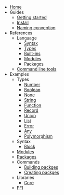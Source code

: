 - [Home](/)
- Guides
  - [Getting started](/guides/getting-started.md)
  - [Install](/guides/install)
  - [Naming convention](/guides/naming-convention.md)
- References
  - Language
    - [Syntax](/references/language/syntax.md)
    - [Types](/references/language/types.md)
    - [Built-ins](/references/language/built-ins.md)
    - [Modules](/references/language/modules.md)
    - [Packages](/references/language/packages.md)
  - [Command line tools](/references/command-line-tools.md)
- Examples
  - Types
    - [Number](/examples/types/number.md)
    - [Boolean](/examples/types/boolean.md)
    - [None](/examples/types/none.md)
    - [String](/examples/types/string.md)
    - [Function](/examples/types/function.md)
    - [Record](/examples/types/record.md)
    - [Union](/examples/types/union.md)
    - [List](/examples/types/list.md)
    - [Error](/examples/types/error.md)
    - [Any](/examples/types/any.md)
    - [Polymorphism](/examples/types/polymorphism.md)
  - Syntax
    - [Block](/examples/syntax/block.md)
  - [Modules](/examples/module.md)
  - [Packages](/examples/package.md)
  - Commands
    - [Building packges](/examples/commands/build.md)
    - [Creating packges](/examples/commands/create.md)
  - Libraries
    - [Core](/examples/libraries/core.md)
  - [FFI](/examples/ffi.md)
